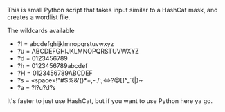 This is small Python script that takes input similar to a HashCat mask, and creates a wordlist file.

The wildcards available
*  ?l = abcdefghijklmnopqrstuvwxyz
*  ?u = ABCDEFGHIJKLMNOPQRSTUVWXYZ
*  ?d = 0123456789
*  ?h = 0123456789abcdef
*  ?H = 0123456789ABCDEF
*  ?s = «space»!"#$%&'()*+,-./:;<=>?@[\]^_`{|}~
*  ?a = ?l?u?d?s

It's faster to just use HashCat, but if you want to use Python here ya go.
